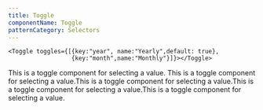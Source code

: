 ```yaml
---
title: Toggle
componentName: Toggle
patternCategory: Selectors
---
```


```
<Toggle toggles={[{key:"year", name:"Yearly",default: true},
				  {key:"month",name:"Monthly"}]}></Toggle>
```

This is a toggle component for selecting a value. This is a toggle component for selecting a value.This is a toggle component for selecting a value.This is a toggle component for selecting a value.This is a toggle component for selecting a value.